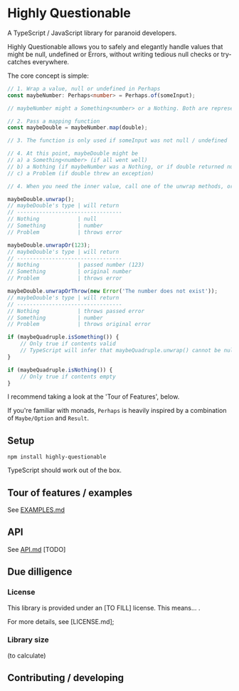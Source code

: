 # Highly Questionable

A TypeScript / JavaScript library for paranoid developers.

Highly Questionable allows you to safely and elegantly handle values that might be null, undefined or Errors, without writing tedious null checks or try-catches everywhere.

The core concept is simple:

```typescript
// 1. Wrap a value, null or undefined in Perhaps
const maybeNumber: Perhaps<number> = Perhaps.of(someInput);

// maybeNumber might a Something<number> or a Nothing. Both are represented by the type Perhaps<number>

// 2. Pass a mapping function
const maybeDouble = maybeNumber.map(double);

// 3. The function is only used if someInput was not null / undefined

// 4. At this point, maybeDouble might be 
// a) a Something<number> (if all went well)
// b) a Nothing (if maybeNumber was a Nothing, or if double returned null)
// c) a Problem (if double threw an exception)

// 4. When you need the inner value, call one of the unwrap methods, or a type-guard method

maybeDouble.unwrap();
// maybeDouble's type | will return
// ---------------------------------
// Nothing            | null
// Something          | number
// Problem            | throws error 

maybeDouble.unwrapOr(123);
// maybeDouble's type | will return
// ---------------------------------
// Nothing            | passed number (123)
// Something          | original number
// Problem            | throws error 

maybeDouble.unwrapOrThrow(new Error('The number does not exist'));
// maybeDouble's type | will return
// ---------------------------------
// Nothing            | throws passed error
// Something          | number
// Problem            | throws original error 

if (maybeQuadruple.isSomething()) {
    // Only true if contents valid
    // TypeScript will infer that maybeQuadruple.unwrap() cannot be null
}

if (maybeQuadruple.isNothing()) {
    // Only true if contents empty
}
```

I recommend taking a look at the 'Tour of Features', below.

If you're familiar with monads, `Perhaps` is heavily inspired by a combination of `Maybe/Option` and `Result`.

## Setup

```
npm install highly-questionable
```

TypeScript should work out of the box.

## Tour of features / examples

See [EXAMPLES.md](EXAMPLES.md)

## API

See [API.md](API.md) [TODO]

## Due dilligence

### License

This library is provided under an [TO FILL] license. This means... .

For more details, see [LICENSE.md];

### Library size

(to calculate)

## Contributing / developing